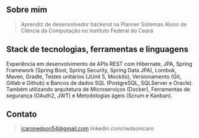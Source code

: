## Sobre mim ##
> Aprendiz de desenvolvedor backend na Planner Sistemas
> Aluno de Ciência da Computação no Instituto Federal do Ceará

## Stack de tecnologias, ferramentas e linguagens ##
Experiência em desenvolvimento de APIs REST com Hibernate, JPA, Spring Framework (Spring Boot, Spring Security, Spring Data JPA), Lombok, Maven, Gradle, Testes unitários (JUnit 5, Mockito), Versionamento (Git, Gitlab e Github) e Bancos de dados SQL (PostgreSQL, SQLServer e Oracle).
Também utilizando arquitetura de Microserviços (Docker), Ferramentas de segurança (OAuth2, JWT) e Metodologias ágeis (Scrum e Kanban).

## Contato ##
> icaronedson54@gmail.com
> linkedin.com/nedsonicaro
